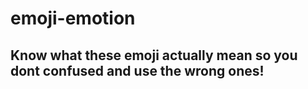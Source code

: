 # emoji-emotion
## Know what these emoji actually mean so you dont confused and use the wrong ones!
